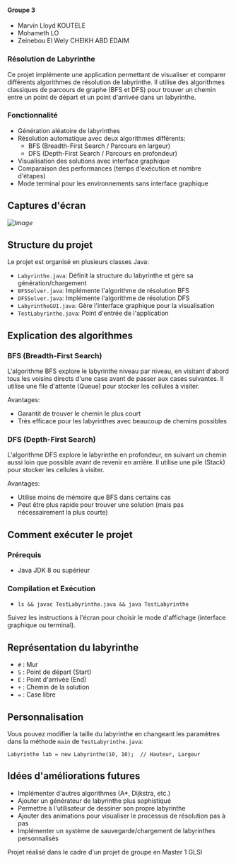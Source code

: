 #### Groupe 3
- Marvin Lloyd KOUTELE
- Mohameth LO
- Zeinebou El Wely CHEIKH ABD EDAIM

### Résolution de Labyrinthe
Ce projet implémente une application permettant de visualiser et comparer différents algorithmes de résolution de labyrinthe. Il utilise des algorithmes classiques de parcours de graphe (BFS et DFS) pour trouver un chemin entre un point de départ et un point d'arrivée dans un labyrinthe.

### Fonctionnalité
- Génération aléatoire de labyrinthes
- Résolution automatique avec deux algorithmes différents:
  - BFS (Breadth-First Search / Parcours en largeur)
  - DFS (Depth-First Search / Parcours en profondeur)
- Visualisation des solutions avec interface graphique
- Comparaison des performances (temps d'exécution et nombre d'étapes)
- Mode terminal pour les environnements sans interface graphique

## Captures d'écran

*![Image](https://github.com/user-attachments/assets/c6e77076-b5ba-4d12-aef8-b46b8b694a73)*

## Structure du projet

Le projet est organisé en plusieurs classes Java:

- `Labyrinthe.java`: Définit la structure du labyrinthe et gère sa génération/chargement
- `BFSSolver.java`: Implémente l'algorithme de résolution BFS
- `DFSSolver.java`: Implémente l'algorithme de résolution DFS
- `LabyrintheGUI.java`: Gère l'interface graphique pour la visualisation
- `TestLabyrinthe.java`: Point d'entrée de l'application

## Explication des algorithmes

### BFS (Breadth-First Search)
L'algorithme BFS explore le labyrinthe niveau par niveau, en visitant d'abord tous les voisins directs d'une case avant de passer aux cases suivantes. Il utilise une file d'attente (Queue) pour stocker les cellules à visiter.

Avantages:
- Garantit de trouver le chemin le plus court
- Très efficace pour les labyrinthes avec beaucoup de chemins possibles

### DFS (Depth-First Search)
L'algorithme DFS explore le labyrinthe en profondeur, en suivant un chemin aussi loin que possible avant de revenir en arrière. Il utilise une pile (Stack) pour stocker les cellules à visiter.

Avantages:
- Utilise moins de mémoire que BFS dans certains cas
- Peut être plus rapide pour trouver une solution (mais pas nécessairement la plus courte)

## Comment exécuter le projet

### Prérequis
- Java JDK 8 ou supérieur

### Compilation et Exécution
- `ls && javac TestLabyrinthe.java && java TestLabyrinthe`

Suivez les instructions à l'écran pour choisir le mode d'affichage (interface graphique ou terminal).

## Représentation du labyrinthe

- `#` : Mur
- `S` : Point de départ (Start)
- `E` : Point d'arrivée (End)
- `+` : Chemin de la solution
- `=` : Case libre

## Personnalisation

Vous pouvez modifier la taille du labyrinthe en changeant les paramètres dans la méthode `main` de `TestLabyrinthe.java`:

`Labyrinthe lab = new Labyrinthe(10, 10);  // Hauteur, Largeur`


## Idées d'améliorations futures

- Implémenter d'autres algorithmes (A*, Dijkstra, etc.)
- Ajouter un générateur de labyrinthe plus sophistiqué
- Permettre à l'utilisateur de dessiner son propre labyrinthe
- Ajouter des animations pour visualiser le processus de résolution pas à pas
- Implémenter un système de sauvegarde/chargement de labyrinthes personnalisés


Projet réalisé dans le cadre d'un projet de groupe en Master 1 GLSI
